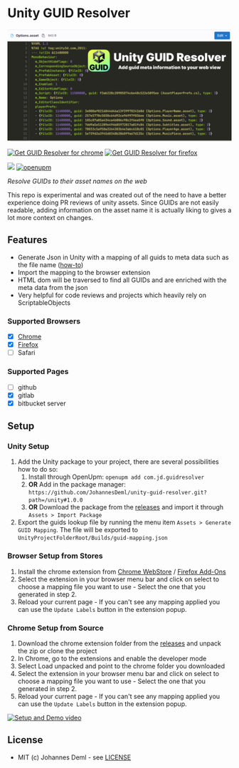 # Unity GUID Resolver

![Logo](./docs/preview.png)

[![Get GUID Resolver for chrome](https://storage.googleapis.com/web-dev-uploads/image/WlD8wC6g8khYWPJUsQceQkhXSlv1/UV4C4ybeBTsZt43U4xis.png)](https://chromewebstore.google.com/detail/unity-guid-resolver/gjeokenlchlhgjnnaolbemkcmdigpnjd) [![Get GUID Resolver for firefox](https://extensionworkshop.com/assets/img/documentation/publish/get-the-addon-178x60px.dad84b42.png)](https://addons.mozilla.org/en-US/firefox/addon/unity-guid-resolver/)

[![](https://img.shields.io/github/release-date/JohannesDeml/unity-guid-resolver.svg)](https://github.com/JohannesDeml/unity-guid-resolver/releases) [![openupm](https://img.shields.io/npm/v/com.jd.guidresolver?label=openupm&registry_uri=https://package.openupm.com)](https://openupm.com/packages/com.jd.guidresolver/)

*Resolve GUIDs to their asset names on the web*

This repo is experimental and was created out of the need to have a better experience doing PR reviews of unity assets. Since GUIDs are not easily readable, adding information on the asset name it is actually liking to gives a lot more context on changes.

## Features

* Generate Json in Unity with a mapping of all guids to meta data such as the file name ([how-to](./unity/README.md))
* Import the mapping to the browser extension
* HTML dom will be traversed to find all GUIDs and are enriched with the meta data from the json
* Very helpful for code reviews and projects which heavily rely on ScriptableObjects

### Supported Browsers

- [x] [Chrome](https://chromewebstore.google.com/detail/unity-guid-resolver/gjeokenlchlhgjnnaolbemkcmdigpnjd)
- [x] [Firefox](https://addons.mozilla.org/en-US/firefox/addon/unity-guid-resolver/)
- [ ] Safari

### Supported Pages

- [ ] github
- [x] gitlab
- [x] bitbucket server

## Setup

### Unity Setup

1. Add the Unity package to your project, there are several possibilities how to do so:
   1. Install through OpenUpm: `openupm add com.jd.guidresolver`
   2. **OR** Add in the package manager: `https://github.com/JohannesDeml/unity-guid-resolver.git?path=/unity#1.0.0`
   3. **OR** Download the package from the [releases](https://github.com/JohannesDeml/unity-guid-resolver/releases/) and import it through `Assets > Import Package`
2. Export the guids lookup file by running the menu item `Assets > Generate GUID Mapping`. The file will be exported to `UnityProjectFolderRoot/Builds/guid-mapping.json`

### Browser Setup from Stores

1. Install the chrome extension from [Chrome WebStore](https://chromewebstore.google.com/detail/unity-guid-resolver/gjeokenlchlhgjnnaolbemkcmdigpnjd) / [Firefox Add-Ons](https://addons.mozilla.org/en-US/firefox/addon/unity-guid-resolver/)
2. Select the extension in your browser menu bar and click on select to choose a mapping file you want to use - Select the one that you generated in step 2.
3. Reload your current page - If you can't see any mapping applied you can use the `Update Labels` button in the extension popup.

### Chrome Setup from Source

1. Download the chrome extension folder from the [releases](https://github.com/JohannesDeml/unity-guid-resolver/releases/) and unpack the zip or clone the project
2. In Chrome, go to the extensions and enable the developer mode
3. Select Load unpacked and point to the chrome folder you downloaded
4. Select the extension in your browser menu bar and click on select to choose a mapping file you want to use - Select the one that you generated in step 2.
5. Reload your current page - If you can't see any mapping applied you can use the `Update Labels` button in the extension popup.

[![Setup and Demo video](https://i.imgur.com/uECrI0G.png)](https://www.youtube.com/watch?v=Cek_NIIUSBI)

## License

* MIT (c) Johannes Deml - see [LICENSE](./LICENSE.md)
